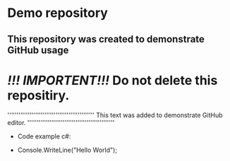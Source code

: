 # Demo repository

## This repository was created to demonstrate GitHub usage

# _!!! IMPORTENT!!!_ Do not delete this repositiry.

'''''''''''''''''''''''''''''''''''''''''''''''
This text was added to demonstrate GitHub editor.
'''''''''''''''''''''''''''''''''''''''''''''''

- Code example c#:

* Console.WriteLine("Hello World");
